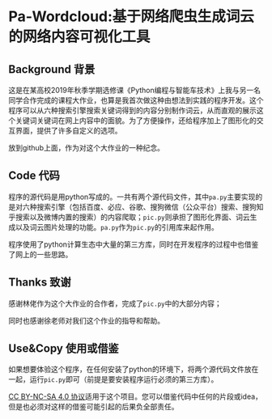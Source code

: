 # Pa-Wordcloud:基于网络爬虫生成词云的网络内容可视化工具
## Background 背景
这是在某高校2019年秋季学期选修课《Python编程与智能车技术》上我与另一名同学合作完成的课程大作业，也算是我首次做这种由想法到实践的程序开发。这个程序可以从六种搜索引擎搜索关键词得到的内容分别制作词云，从而直观的展示这个关键词关键词在网上内容中的面貌。为了方便操作，还给程序加上了图形化的交互界面，提供了许多自定义的选项。  

放到github上面，作为对这个大作业的一种纪念。
## Code 代码
程序的源代码是用python写成的。一共有两个源代码文件，其中`pa.py`主要实现的是对六种搜索引擎（包括百度、必应、谷歌、搜狗微信（公众平台）搜索、搜狗知乎搜索以及微博内置的搜索）的内容爬取；`pic.py`则承担了图形化界面、词云生成以及词云图片处理的功能。`pa.py`作为`pic.py`的引用库来起作用。  

程序使用了python计算生态中大量的第三方库，同时在开发程序的过程中也借鉴了网上的一些思路。  
## Thanks 致谢
感谢林佬作为这个大作业的合作者，完成了`pic.py`中的大部分内容；

同时也感谢徐老师对我们这个作业的指导和帮助。
## Use&Copy 使用或借鉴
如果想要体验这个程序，在任何安装了python的环境下，将两个源代码文件放在一起，运行`pic.py`即可（前提是要安装程序运行必须的第三方库）。

[CC BY-NC-SA 4.0 协议](https://creativecommons.org/licenses/by-nc-sa/4.0/legalcode.zh-Hans)适用于这个项目。您可以借鉴代码中任何的片段或idea，但是也必须对这样的借鉴可能引起的后果负全部责任。
